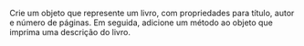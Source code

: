 Crie um objeto que represente um livro, com propriedades para título,
autor e número de páginas. Em seguida, adicione um método ao objeto que imprima
uma descrição do livro.
